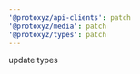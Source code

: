 ```yaml
---
'@protoxyz/api-clients': patch
'@protoxyz/media': patch
'@protoxyz/types': patch
---
```


update types
